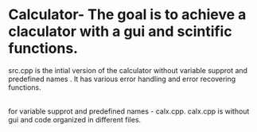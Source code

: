 # Calculator- The goal is to achieve a claculator with a gui and scintific functions.
<p>src.cpp is the intial version of the calculator without variable supprot and predefined names . It has various error handling and error recovering functions.</p>
</br>
for variable supprot and predefined names - calx.cpp.
calx.cpp is without gui and code organized in different files.
